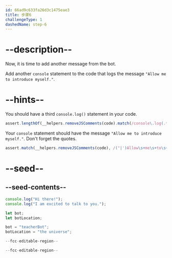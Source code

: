 ```yaml
---
id: 66ad9c633fa26d3c1475eae3
title: 步骤6
challengeType: 1
dashedName: step-6
---
```


# --description--

Now, it is time to add another message from the bot.

Add another `console` statement to the code that logs the message `"Allow me to introduce myself."`.

# --hints--

You should have a third `console.log()` statement in your code.

```js
assert.lengthOf(__helpers.removeJSComments(code).match(/console\.log(.*)/g), 3);
```

Your `console` statement should have the message `"Allow me to introduce myself."`. Don't forget the quotes.

```js
assert.match(__helpers.removeJSComments(code), /("|')Allow\s+me\s+to\s+introduce\s+myself.\1/);
```

# --seed--

## --seed-contents--

```js
console.log("Hi there!");
console.log("I am excited to talk to you.");

let bot;
let botLocation;

bot = "teacherBot";
botLocation = "the universe";

--fcc-editable-region--

--fcc-editable-region--
```
